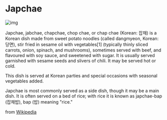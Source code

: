 # Japchae
![img](https://upload.wikimedia.org/wikipedia/commons/thumb/e/e7/Korean_cuisine-Japchae-04.jpg/800px-Korean_cuisine-Japchae-04.jpg)

Japchae, jabchae, chapchae, chop chae, or chap chae (Korean: 잡채) is a Korean dish made from sweet potato noodles (called dangmyeon, Korean: 당면), stir fried in sesame oil with vegetables[1] (typically thinly sliced carrots, onion, spinach, and mushrooms), sometimes served with beef, and flavoured with soy sauce, and sweetened with sugar. It is usually served garnished with sesame seeds and slivers of chili. It may be served hot or cold.

This dish is served at Korean parties and special occasions with seasonal vegetables added.

Japchae is most commonly served as a side dish, though it may be a main dish. It is often served on a bed of rice; with rice it is known as japchae-bap (잡채밥), bap (밥) meaning "rice."

from [Wikipedia](https://en.wikipedia.org/wiki/Japchae)